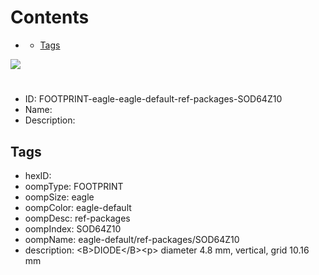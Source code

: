



Contents
========

* [](#)
	* [Tags](#tags)
  
![][im]
# 

- ID: FOOTPRINT-eagle-eagle-default-ref-packages-SOD64Z10
- Name: 
- Description: 

## Tags

- hexID: 
- oompType: FOOTPRINT
- oompSize: eagle
- oompColor: eagle-default
- oompDesc: ref-packages
- oompIndex: SOD64Z10
- oompName: eagle-default/ref-packages/SOD64Z10
- description: &lt;B&gt;DIODE&lt;/B&gt;&lt;p&gt;&#xD;
diameter 4.8 mm, vertical, grid 10.16 mm



[im]: image.png
